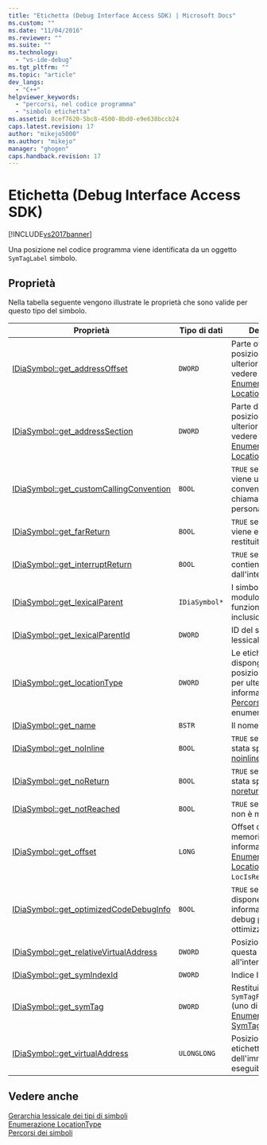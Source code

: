 ```yaml
---
title: "Etichetta (Debug Interface Access SDK) | Microsoft Docs"
ms.custom: ""
ms.date: "11/04/2016"
ms.reviewer: ""
ms.suite: ""
ms.technology: 
  - "vs-ide-debug"
ms.tgt_pltfrm: ""
ms.topic: "article"
dev_langs: 
  - "C++"
helpviewer_keywords: 
  - "percorsi, nel codice programma"
  - "simbolo etichetta"
ms.assetid: 8cef7620-5bc8-4500-8bd0-e9e638bccb24
caps.latest.revision: 17
author: "mikejo5000"
ms.author: "mikejo"
manager: "ghogen"
caps.handback.revision: 17
---
```

# Etichetta (Debug Interface Access SDK)
[!INCLUDE[vs2017banner](../../code-quality/includes/vs2017banner.md)]

Una posizione nel codice programma viene identificata da un oggetto `SymTagLabel` simbolo.  
  
## Proprietà  
 Nella tabella seguente vengono illustrate le proprietà che sono valide per questo tipo del simbolo.  
  
|Proprietà|Tipo di dati|Descrizione|  
|---------------|------------------|-----------------|  
|[IDiaSymbol::get\_addressOffset](../../debugger/debug-interface-access/idiasymbol-get-addressoffset.md)|`DWORD`|Parte offset di posizione, per ulteriori informazioni, vedere [Enumerazione LocationType](../../debugger/debug-interface-access/locationtype.md).|  
|[IDiaSymbol::get\_addressSection](../../debugger/debug-interface-access/idiasymbol-get-addresssection.md)|`DWORD`|Parte della sezione di posizione, per ulteriori informazioni, vedere [Enumerazione LocationType](../../debugger/debug-interface-access/locationtype.md).|  
|[IDiaSymbol::get\_customCallingConvention](../../debugger/debug-interface-access/idiasymbol-get-customcallingconvention.md)|`BOOL`|`TRUE` se l'etichetta viene utilizzata una convenzione di chiamata personalizzata.|  
|[IDiaSymbol::get\_farReturn](../../debugger/debug-interface-access/idiasymbol-get-farreturn.md)|`BOOL`|`TRUE` se l'etichetta viene eseguito per un restituita.|  
|[IDiaSymbol::get\_interruptReturn](../../debugger/debug-interface-access/idiasymbol-get-interruptreturn.md)|`BOOL`|`TRUE` se l'etichetta contiene un ritorno dall'interruzione.|  
|[IDiaSymbol::get\_lexicalParent](../../debugger/debug-interface-access/idiasymbol-get-lexicalparent.md)|`IDiaSymbol*`|I simboli per il modulo, il blocco, o la funzione di inclusione.|  
|[IDiaSymbol::get\_lexicalParentId](../../debugger/debug-interface-access/idiasymbol-get-lexicalparentid.md)|`DWORD`|ID del simbolo padre lessicale.|  
|[IDiaSymbol::get\_locationType](../../debugger/debug-interface-access/idiasymbol-get-locationtype.md)|`DWORD`|Le etichette dispongono di posizioni statiche; per ulteriori informazioni, vedere [Percorsi dei simboli](../../debugger/debug-interface-access/symbol-locations.md) enumerazione.|  
|[IDiaSymbol::get\_name](../../debugger/debug-interface-access/idiasymbol-get-name.md)|`BSTR`|Il nome dell'etichetta.|  
|[IDiaSymbol::get\_noInline](../../debugger/debug-interface-access/idiasymbol-get-noinline.md)|`BOOL`|`TRUE` se l'etichetta è stata specificata con  [noinline](/visual-cpp/cpp/noinline) attributo.|  
|[IDiaSymbol::get\_noReturn](../../debugger/debug-interface-access/idiasymbol-get-noreturn.md)|`BOOL`|`TRUE` se l'etichetta è stata specificata con  [noreturn](/visual-cpp/cpp/noreturn) attributo.|  
|[IDiaSymbol::get\_notReached](../../debugger/debug-interface-access/idiasymbol-get-notreached.md)|`BOOL`|`TRUE` se l'etichetta non è mai chiamata.|  
|[IDiaSymbol::get\_offset](../../debugger/debug-interface-access/idiasymbol-get-offset.md)|`LONG`|Offset del simbolo in memoria, per ulteriori informazioni, vedere [Enumerazione LocationType](../../debugger/debug-interface-access/locationtype.md),  `LocIsRegRel`.|  
|[IDiaSymbol::get\_optimizedCodeDebugInfo](../../debugger/debug-interface-access/idiasymbol-get-optimizedcodedebuginfo.md)|`BOOL`|`TRUE` se il codice dispone di informazioni di debug per il codice ottimizzato.|  
|[IDiaSymbol::get\_relativeVirtualAddress](../../debugger/debug-interface-access/idiasymbol-get-relativevirtualaddress.md)|`DWORD`|Posizione relativa di questa etichetta all'interno del form.|  
|[IDiaSymbol::get\_symIndexId](../../debugger/debug-interface-access/idiasymbol-get-symindexid.md)|`DWORD`|Indice ID del simbolo.|  
|[IDiaSymbol::get\_symTag](../../debugger/debug-interface-access/idiasymbol-get-symtag.md)|`DWORD`|Restituisce `SymTagFuncDebugLabel` \(uno di  [Enumerazione SymTagEnum](../../debugger/debug-interface-access/symtagenum.md) valori\).|  
|[IDiaSymbol::get\_virtualAddress](../../debugger/debug-interface-access/idiasymbol-get-virtualaddress.md)|`ULONGLONG`|Posizione di tale etichetta all'interno dell'immagine eseguibile.|  
  
## Vedere anche  
 [Gerarchia lessicale dei tipi di simboli](../../debugger/debug-interface-access/lexical-hierarchy-of-symbol-types.md)   
 [Enumerazione LocationType](../../debugger/debug-interface-access/locationtype.md)   
 [Percorsi dei simboli](../../debugger/debug-interface-access/symbol-locations.md)